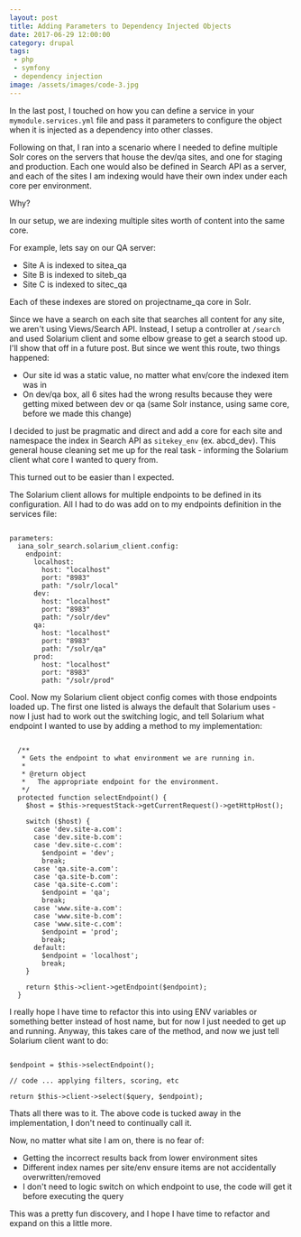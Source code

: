 ```yaml
---
layout: post
title: Adding Parameters to Dependency Injected Objects
date: 2017-06-29 12:00:00
category: drupal
tags:
 - php
 - symfony
 - dependency injection
image: /assets/images/code-3.jpg
---
```


In the last post, I touched on how you can define a service in your `mymodule.services.yml` file and pass it parameters to configure the object when it is injected as a dependency into other classes.

Following on that, I ran into a scenario where I needed to define multiple Solr cores on the servers that house the dev/qa sites, and one for staging and production. Each one would also be defined in Search API as a server, and each of the sites I am indexing would have their own index under each core per environment.

Why?

In our setup, we are indexing multiple sites worth of content into the same core.

For example, lets say on our QA server:

- Site A is indexed to sitea_qa
- Site B is indexed to siteb_qa
- Site C is indexed to sitec_qa

Each of these indexes are stored on projectname_qa core in Solr.

Since we have a search on each site that searches all content for any site, we aren't using Views/Search API. Instead, I setup a controller at `/search` and used Solarium client and some elbow grease to get a search stood up. I'll show that off in a future post. But since we went this route, two things happened:

- Our site id was a static value, no matter what env/core the indexed item was in
- On dev/qa box, all 6 sites had the wrong results because they were getting mixed between dev or qa (same Solr instance, using same core, before we made this change)

I decided to just be pragmatic and direct and add a core for each site and namespace the index in Search API as `sitekey_env` (ex. abcd_dev). This general house cleaning set me up for the real task - informing the Solarium client what core I wanted to query from.

This turned out to be easier than I expected.

The Solarium client allows for multiple endpoints to be defined in its configuration. All I had to do was add on to my endpoints definition in the services file:

<pre class="language-yaml"><code class="language-yaml">
parameters:
  iana_solr_search.solarium_client.config:
    endpoint:
      localhost:
        host: "localhost"
        port: "8983"
        path: "/solr/local"
      dev:
        host: "localhost"
        port: "8983"
        path: "/solr/dev"
      qa:
        host: "localhost"
        port: "8983"
        path: "/solr/qa"
      prod:
        host: "localhost"
        port: "8983"
        path: "/solr/prod"
</code></pre>

Cool. Now my Solarium client object config comes with those endpoints loaded up. The first one listed is always the default that Solarium uses - now I just had to work out the switching logic, and tell Solarium what endpoint I wanted to use by adding a method to my implementation:

<pre class="language-php"><code class="language-php">
  /**
   * Gets the endpoint to what environment we are running in.
   *
   * @return object
   *   The appropriate endpoint for the environment.
   */
  protected function selectEndpoint() {
    $host = $this->requestStack->getCurrentRequest()->getHttpHost();
    
    switch ($host) {
      case 'dev.site-a.com':
      case 'dev.site-b.com':
      case 'dev.site-c.com':
        $endpoint = 'dev';
        break;
      case 'qa.site-a.com':
      case 'qa.site-b.com':
      case 'qa.site-c.com':
        $endpoint = 'qa';
        break;
      case 'www.site-a.com':
      case 'www.site-b.com':
      case 'www.site-c.com':
        $endpoint = 'prod';
        break;
      default:
        $endpoint = 'localhost';
        break;
    }

    return $this->client->getEndpoint($endpoint);
  }
</code></pre>

I really hope I have time to refactor this into using ENV variables or something better instead of host name, but for now I just needed to get up and running. Anyway, this takes care of the method, and now we just tell Solarium client want to do:

<pre class="language-php"><code class="language-php">
$endpoint = $this->selectEndpoint();

// code ... applying filters, scoring, etc

return $this->client->select($query, $endpoint);
</code></pre>

Thats all there was to it. The above code is tucked away in the implementation, I don't need to continually call it.

Now, no matter what site I am on, there is no fear of:

- Getting the incorrect results back from lower environment sites
- Different index names per site/env ensure items are not accidentally overwritten/removed
- I don't need to logic switch on which endpoint to use, the code will get it before executing the query

This was a pretty fun discovery, and I hope I have time to refactor and expand on this a little more.
